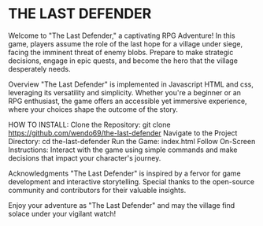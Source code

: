 # THE LAST DEFENDER
Welcome to "The Last Defender," a captivating RPG Adventure! In this game, players assume the role of the last hope for a village under siege, facing the imminent threat of enemy blobs. Prepare to make strategic decisions, engage in epic quests, and become the hero that the village desperately needs.

Overview
"The Last Defender" is implemented in Javascript HTML and css, leveraging its versatility and simplicity. Whether you're a beginner or an RPG enthusiast, the game offers an accessible yet immersive experience, where your choices shape the outcome of the story.



HOW TO INSTALL:
Clone the Repository: git clone https://github.com/wendo69/the-last-defender
Navigate to the Project Directory: cd the-last-defender
Run the Game: index.html
Follow On-Screen Instructions: Interact with the game using simple commands and make decisions that impact your character's journey.



Acknowledgments
"The Last Defender" is inspired by a fervor for game development and interactive storytelling. Special thanks to the open-source community and contributors for their valuable insights.


Enjoy your adventure as "The Last Defender" and may the village find solace under your vigilant watch!


